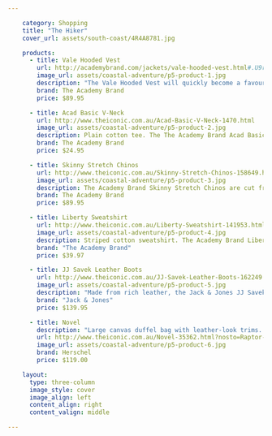 ```yaml
---

    category: Shopping
    title: "The Hiker"
    cover_url: assets/south-coast/4R4A8781.jpg

    products:
      - title: Vale Hooded Vest
        url: http://academybrand.com/jackets/vale-hooded-vest.html#.U9r4GfG1ZDs
        image_url: assets/coastal-adventure/p5-product-1.jpg
        description: "The Vale Hooded Vest will quickly become a favourite in your wardrobe. Its versatility allows it to be worn season-to-season, creating a whole range of great looks. The detachable hood, quilted design and inner lining bring style and comfort to this vest."
        brand: The Academy Brand
        price: $89.95

      - title: Acad Basic V-Neck
        url: http://www.theiconic.com.au/Acad-Basic-V-Neck-1470.html
        image_url: assets/coastal-adventure/p5-product-2.jpg
        description: Plain cotton tee. The The Academy Brand Acad Basic V-Neck has a staple design which is cut with a ribbed v neckline and short sleeves with a stitched Academy Brand tab on the cuff. The basic tee has a lightweight cotton construction which offers a regular fit.
        brand: The Academy Brand
        price: $24.95

      - title: Skinny Stretch Chinos
        url: http://www.theiconic.com.au/Skinny-Stretch-Chinos-158649.html
        image_url: assets/coastal-adventure/p5-product-3.jpg
        description: The Academy Brand Skinny Stretch Chinos are cut from smooth, stretch cotton and offer a skinny-leg fit.
        brand: The Academy Brand
        price: $89.95

      - title: Liberty Sweatshirt
        url: http://www.theiconic.com.au/Liberty-Sweatshirt-141953.html
        image_url: assets/coastal-adventure/p5-product-4.jpg
        description: Striped cotton sweatshirt. The Academy Brand Liberty Sweatshirt has a contrast crew neckline and long sleeves with wide cuffs. The jumper is made from a 100% cotton terry fabric and features a block-striped print. The Academy Brand Liberty Sweatshirt has a regular fit and a wide, contrast waistband.
        brand: "The Academy Brand"
        price: $39.97

      - title: JJ Savek Leather Boots
        url: http://www.theiconic.com.au/JJ-Savek-Leather-Boots-162249.html
        image_url: assets/coastal-adventure/p5-product-5.jpg
        description: "​Made from rich leather, the Jack & Jones JJ Savek Leather Boots offer a rugged appeal without sacrificing on quality. The lace-up design has a utilitarian edge, while the inner zip closure allows you step into them easier. "
        brand: "Jack & Jones"
        price: $139.95

      - title: Novel
        description: "Large canvas duffel bag with leather-look trims. The Herschel Novel bag has a canvas exterior, and features contrast leather-look handles. The bag has a spacious main compartment with a top zip closure and an internal mesh pocket. The Herschel Novel bag has a zip section on the side for shoes, and an adjustable shoulder strap with a padded shoulder pad."
        url: http://www.theiconic.com.au/Novel-35362.html?nosto=Raptor-Detail-Footer
        image_url: assets/coastal-adventure/p5-product-6.jpg
        brand: Herschel
        price: $119.00

    layout:
      type: three-column
      image_style: cover
      image_align: left
      content_align: right
      content_valign: middle

---
```

